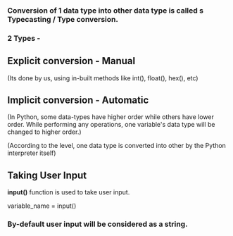 ### Conversion of 1 data type into other data type is called s Typecasting / Type conversion.

### 2 Types -

## Explicit conversion - Manual

(Its done by us, using in-built methods like int(), float(), hex(), etc)

## Implicit conversion - Automatic

(In Python, some data-types have higher order while others have lower order. While performing any operations, one variable's data type will be changed to higher order.)

(According to the level, one data type is converted into other by the Python interpreter itself)

## Taking User Input

**input()** function is used to take user input.

variable_name = input()

### By-default user input will be considered as a string.
